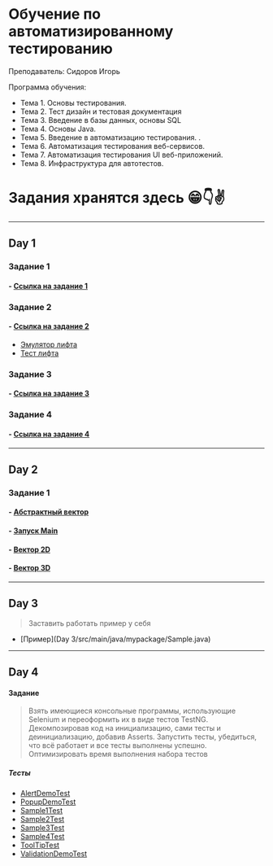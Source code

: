 # Обучение по автоматизированному тестированию
Преподаватель: Сидоров Игорь

Программа обучения:

+ Тема 1. Основы тестирования.
+ Тема 2. Тест дизайн и тестовая документация
+ Тема 3. Введение в базы данных, основы SQL
+ Тема 4. Основы Java.
+ Тема 5. Введение в автоматизацию тестирования. .
+ Тема 6. Автоматизация тестирования веб-сервисов.
+ Тема 7. Автоматизация тестирования UI веб-приложений.
+ Тема 8. Инфраструктура для автотестов.


# Задания хранятся здесь 😁👇✌

***

## Day 1

### Задание 1

#### - [Ссылка на задание 1](Day1/task_1.md)

### Задание 2

#### - [Ссылка на задание 2](Day1/task_2.md)

+ [Эмулятор лифта](building.py)
+ [Тест лифта](testbuilding.py)

### Задание 3

#### - [Ссылка на задание 3](Day1/task_3.md)

### Задание 4

#### - [Ссылка на задание 4](Day1/task_4.md)
***


## Day 2

### Задание 1

#### - [Абстрактный вектор](Day_2/src/com/vector/Vector2d.java)
#### - [Запуск Main](Day_2/src/com/vector/Main.java)
#### - [Вектор 2D](Day_2/src/com/vector/Vector2d.java)
#### - [Вектор 3D](Day_2/src/com/vector/Vector3d.java)
***


## Day 3
>Заставить работать пример у себя
- [Пример](Day 3/src/main/java/mypackage/Sample.java)
***


## Day 4

#### Задание

>Взять имеющиеся консольные программы, использующие Selenium и переоформить их в виде тестов TestNG. Декомпозировав код на инициализацию, сами тесты и деинициализацию, добавив Asserts. Запустить тесты, убедиться, что всё работает и все тесты выполнены успешно. Оптимизировать время выполнения набора тестов

##### Тесты
- [AlertDemoTest](Day4/src/test/java/ru/technoserv/atmaven/tests/AlertDemoTest.java)
- [PopupDemoTest](Day4/src/test/java/ru/technoserv/atmaven/tests/PopupDemoTest.java)
- [Sample1Test](Day4/src/test/java/ru/technoserv/atmaven/tests/Sample1Test.java)
- [Sample2Test](Day4/src/test/java/ru/technoserv/atmaven/tests/Sample2Test.java)
- [Sample3Test](Day4/src/test/java/ru/technoserv/atmaven/tests/Sample3Test.java)
- [Sample4Test](Day4/src/test/java/ru/technoserv/atmaven/tests/Sample4Test.java)
- [ToolTipTest](Day4/src/test/java/ru/technoserv/atmaven/tests/ToolTipTest.java)
- [ValidationDemoTest](Day4/src/test/java/ru/technoserv/atmaven/tests/ValidationDemoTest.java)
